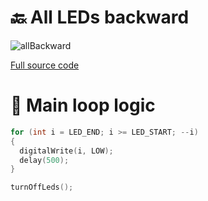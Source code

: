 # 🔙 All LEDs backward

![allBackward](https://github.com/Edveika/Arduino-LED/assets/113787144/c4f2e937-6d2b-459c-a4df-4d643a27944a)

[Full source code](https://github.com/Edveika/Arduino-LED/blob/main/AllBackward/AllBackward.ino)

# 🧠 Main loop logic

```c++
for (int i = LED_END; i >= LED_START; --i)
{
  digitalWrite(i, LOW);
  delay(500);
}

turnOffLeds();
```
